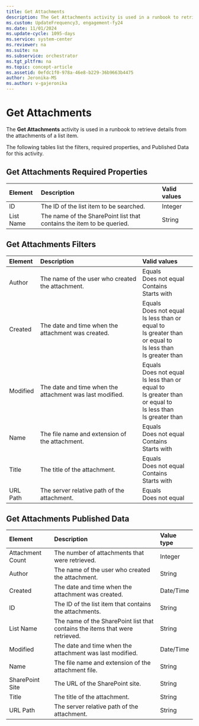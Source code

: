 ```yaml
---
title: Get Attachments
description: The Get Attachments activity is used in a runbook to retrieve details from the attachments of a list item.
ms.custom: UpdateFrequency3, engagement-fy24
ms.date: 11/01/2024
ms.update-cycle: 1095-days
ms.service: system-center
ms.reviewer: na
ms.suite: na
ms.subservice: orchestrator
ms.tgt_pltfrm: na
ms.topic: concept-article
ms.assetid: 0efdc1f0-978a-46e8-b229-36b9663b4475
author: Jeronika-MS
ms.author: v-gajeronika
---
```


# Get Attachments

The **Get Attachments** activity is used in a runbook to retrieve details from the attachments of a list item.

The following tables list the filters, required properties, and Published Data for this activity.

## Get Attachments Required Properties

| **Element** | **Description**   | **Valid values** |
|:---|:---|:---|
| ID   | The ID of the list item to be searched.   | Integer   |
| List Name   | The name of the SharePoint list that contains the item to be queried. | String   |

## Get Attachments Filters

| **Element** | **Description**   | **Valid values**   |
|:---|:---|:---|
| Author   | The name of the user who created the attachment.   | Equals<br>Does not equal<br>Contains<br>Starts with   |
| Created   | The date and time when the attachment was created.   | Equals<br>Does not equal<br>Is less than or equal to<br>Is greater than or equal to<br>Is less than<br>Is greater than |
| Modified   | The date and time when the attachment was last modified. | Equals<br>Does not equal<br>Is less than or equal to<br>Is greater than or equal to<br>Is less than<br>Is greater than |
| Name   | The file name and extension of the attachment.   | Equals<br>Does not equal<br>Contains<br>Starts with   |
| Title   | The title of the attachment.   | Equals<br>Does not equal<br>Contains<br>Starts with   |
| URL Path   | The server relative path of the attachment.   | Equals<br>Does not equal   |

## Get Attachments Published Data

| **Element**   | **Description**   | **Value type** |
|:---|:---|:---|
| Attachment Count | The number of attachments that were retrieved.   | Integer   |
| Author   | The name of the user who created the attachment.   | String   |
| Created   | The date and time when the attachment was created.   | Date/Time   |
| ID   | The ID of the list item that contains the attachments.   | String   |
| List Name   | The name of the SharePoint list that contains the items that were retrieved. | String   |
| Modified   | The date and time when the attachment was last modified.   | Date/Time   |
| Name   | The file name and extension of the attachment file.   | String   |
| SharePoint Site  | The URL of the SharePoint site.   | String   |
| Title   | The title of the attachment.   | String   |
| URL Path   | The server relative path of the attachment.   | String   |
